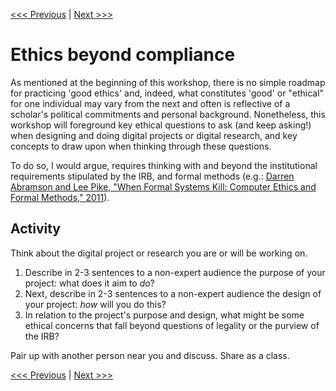 [<<< Previous](irb.md) | [Next >>>](levelsimpact.md)

# Ethics beyond compliance

As mentioned at the beginning of this workshop, there is no simple roadmap for practicing 'good ethics' and, indeed, what constitutes 'good' or "ethical" for one individual may vary from the next and often is reflective of a scholar's political commitments and personal background. Nonetheless, this workshop will foreground key ethical questions to ask (and keep asking!) when designing and doing digital projects or digital research, and key concepts to draw upon when thinking through these questions.

To do so, I would argue, requires thinking with and beyond the institutional requirements stipulated by the IRB, and formal methods (e.g.: [Darren Abramson and Lee Pike, "When Formal Systems Kill: Computer Ethics and Formal Methods," 2011](https://www.cs.indiana.edu/~lepike/pubs/fm-ethics.pdf)).

## Activity  

Think about the digital project or research you are or will be working on.  

1. Describe in 2-3 sentences to a non-expert audience the purpose of your project: what does it aim to *do*?  
2. Next, describe in 2-3 sentences to a non-expert audience the design of your project: *how* will you do this?  
3. In relation to the project's purpose and design, what might be some ethical concerns that fall beyond questions of legality or the purview of the IRB?  

Pair up with another person near you and discuss. Share as a class.  

[<<< Previous](irb.md) | [Next >>>](levelsimpact.md)

